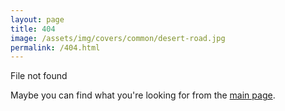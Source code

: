 ```yaml
---
layout: page
title: 404
image: /assets/img/covers/common/desert-road.jpg
permalink: /404.html
---
```

File not found

Maybe you can find what you're looking for from the [main page](/).
